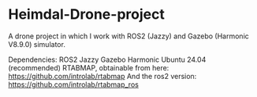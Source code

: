 # Heimdal-Drone-project
A drone project in which I work with ROS2 (Jazzy) and Gazebo (Harmonic V8.9.0) simulator.

Dependencies:
ROS2 Jazzy
Gazebo Harmonic
Ubuntu 24.04 (recommended)
RTABMAP, obtainable from here: https://github.com/introlab/rtabmap
And the ros2 version: https://github.com/introlab/rtabmap_ros
